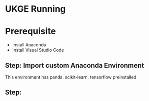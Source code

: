 # UKGE Running

# Prerequisite
- Install Anaconda
- Install Visual Studio Code

## Step: Import custom Anaconda Environment
This environment has panda, scikit-learn, tensorflow preinstalled

## Step: 

